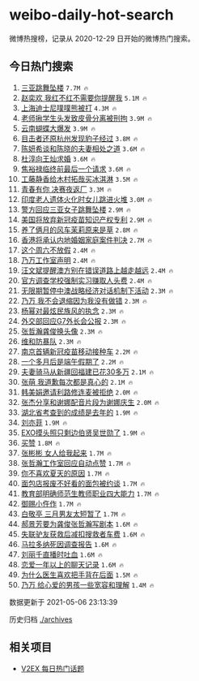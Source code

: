 # weibo-daily-hot-search

微博热搜榜，记录从 2020-12-29 日开始的微博热门搜索。

## 今日热门搜索

<!-- BEGIN -->

1. [三亚跳舞坠楼](https://s.weibo.com/weibo?q=%E4%B8%89%E4%BA%9A%E8%B7%B3%E8%88%9E%E5%9D%A0%E6%A5%BC&Refer=top) `7.7M 🔥`
1. [赵奕欢 我红不红不需要你提醒我](https://s.weibo.com/weibo?q=%E8%B5%B5%E5%A5%95%E6%AC%A2%20%E6%88%91%E7%BA%A2%E4%B8%8D%E7%BA%A2%E4%B8%8D%E9%9C%80%E8%A6%81%E4%BD%A0%E6%8F%90%E9%86%92%E6%88%91&Refer=top) `5.1M 🔥`
1. [上海迪士尼噗噗熊被打](https://s.weibo.com/weibo?q=%23%E4%B8%8A%E6%B5%B7%E8%BF%AA%E5%A3%AB%E5%B0%BC%E5%99%97%E5%99%97%E7%86%8A%E8%A2%AB%E6%89%93%23&Refer=top) `4.3M 🔥`
1. [老师揪学生头发致皮骨分离被刑拘](https://s.weibo.com/weibo?q=%23%E8%80%81%E5%B8%88%E6%8F%AA%E5%AD%A6%E7%94%9F%E5%A4%B4%E5%8F%91%E8%87%B4%E7%9A%AE%E9%AA%A8%E5%88%86%E7%A6%BB%E8%A2%AB%E5%88%91%E6%8B%98%23&Refer=top) `3.9M 🔥`
1. [云南蝴蝶大爆发](https://s.weibo.com/weibo?q=%23%E4%BA%91%E5%8D%97%E8%9D%B4%E8%9D%B6%E5%A4%A7%E7%88%86%E5%8F%91%23&Refer=top) `3.9M 🔥`
1. [目击者还原杭州发现豹子经过](https://s.weibo.com/weibo?q=%23%E7%9B%AE%E5%87%BB%E8%80%85%E8%BF%98%E5%8E%9F%E6%9D%AD%E5%B7%9E%E5%8F%91%E7%8E%B0%E8%B1%B9%E5%AD%90%E7%BB%8F%E8%BF%87%23&Refer=top) `3.8M 🔥`
1. [陈妍希谈和陈晓的夫妻相处之道](https://s.weibo.com/weibo?q=%23%E9%99%88%E5%A6%8D%E5%B8%8C%E8%B0%88%E5%92%8C%E9%99%88%E6%99%93%E7%9A%84%E5%A4%AB%E5%A6%BB%E7%9B%B8%E5%A4%84%E4%B9%8B%E9%81%93%23&Refer=top) `3.6M 🔥`
1. [杜淳向王灿求婚](https://s.weibo.com/weibo?q=%23%E6%9D%9C%E6%B7%B3%E5%90%91%E7%8E%8B%E7%81%BF%E6%B1%82%E5%A9%9A%23&Refer=top) `3.6M 🔥`
1. [焦裕禄临终前最后一个请求](https://s.weibo.com/weibo?q=%E7%84%A6%E8%A3%95%E7%A6%84%E4%B8%B4%E7%BB%88%E5%89%8D%E6%9C%80%E5%90%8E%E4%B8%80%E4%B8%AA%E8%AF%B7%E6%B1%82&Refer=top) `3.6M 🔥`
1. [工藤静香给木村拓哉买冰淇淋](https://s.weibo.com/weibo?q=%23%E5%B7%A5%E8%97%A4%E9%9D%99%E9%A6%99%E7%BB%99%E6%9C%A8%E6%9D%91%E6%8B%93%E5%93%89%E4%B9%B0%E5%86%B0%E6%B7%87%E6%B7%8B%23&Refer=top) `3.5M 🔥`
1. [青春有你 决赛夜返厂](https://s.weibo.com/weibo?q=%E9%9D%92%E6%98%A5%E6%9C%89%E4%BD%A0%20%E5%86%B3%E8%B5%9B%E5%A4%9C%E8%BF%94%E5%8E%82&Refer=top) `3.3M 🔥`
1. [印度老人遗体火化时女儿跳进火堆](https://s.weibo.com/weibo?q=%E5%8D%B0%E5%BA%A6%E8%80%81%E4%BA%BA%E9%81%97%E4%BD%93%E7%81%AB%E5%8C%96%E6%97%B6%E5%A5%B3%E5%84%BF%E8%B7%B3%E8%BF%9B%E7%81%AB%E5%A0%86&Refer=top) `3.0M 🔥`
1. [警方回应三亚女子跳舞坠楼](https://s.weibo.com/weibo?q=%23%E8%AD%A6%E6%96%B9%E5%9B%9E%E5%BA%94%E4%B8%89%E4%BA%9A%E5%A5%B3%E5%AD%90%E8%B7%B3%E8%88%9E%E5%9D%A0%E6%A5%BC%23&Refer=top) `2.9M 🔥`
1. [美国将放弃新冠疫苗知识产权专利](https://s.weibo.com/weibo?q=%23%E7%BE%8E%E5%9B%BD%E5%B0%86%E6%94%BE%E5%BC%83%E6%96%B0%E5%86%A0%E7%96%AB%E8%8B%97%E7%9F%A5%E8%AF%86%E4%BA%A7%E6%9D%83%E4%B8%93%E5%88%A9%23&Refer=top) `2.9M 🔥`
1. [养了俩月的风车茉莉原来是草](https://s.weibo.com/weibo?q=%23%E5%85%BB%E4%BA%86%E4%BF%A9%E6%9C%88%E7%9A%84%E9%A3%8E%E8%BD%A6%E8%8C%89%E8%8E%89%E5%8E%9F%E6%9D%A5%E6%98%AF%E8%8D%89%23&Refer=top) `2.8M 🔥`
1. [香港将承认内地婚姻家庭案件判决](https://s.weibo.com/weibo?q=%23%E9%A6%99%E6%B8%AF%E5%B0%86%E6%89%BF%E8%AE%A4%E5%86%85%E5%9C%B0%E5%A9%9A%E5%A7%BB%E5%AE%B6%E5%BA%AD%E6%A1%88%E4%BB%B6%E5%88%A4%E5%86%B3%23&Refer=top) `2.7M 🔥`
1. [这个周六不放假](https://s.weibo.com/weibo?q=%23%E8%BF%99%E4%B8%AA%E5%91%A8%E5%85%AD%E4%B8%8D%E6%94%BE%E5%81%87%23&Refer=top) `2.4M 🔥`
1. [乃万工作室声明](https://s.weibo.com/weibo?q=%23%E4%B9%83%E4%B8%87%E5%B7%A5%E4%BD%9C%E5%AE%A4%E5%A3%B0%E6%98%8E%23&Refer=top) `2.4M 🔥`
1. [汪文斌提醒澳方别在错误道路上越走越远](https://s.weibo.com/weibo?q=%23%E6%B1%AA%E6%96%87%E6%96%8C%E6%8F%90%E9%86%92%E6%BE%B3%E6%96%B9%E5%88%AB%E5%9C%A8%E9%94%99%E8%AF%AF%E9%81%93%E8%B7%AF%E4%B8%8A%E8%B6%8A%E8%B5%B0%E8%B6%8A%E8%BF%9C%23&Refer=top) `2.4M 🔥`
1. [官方调查学校强制实习赚取人头费](https://s.weibo.com/weibo?q=%23%E5%AE%98%E6%96%B9%E8%B0%83%E6%9F%A5%E5%AD%A6%E6%A0%A1%E5%BC%BA%E5%88%B6%E5%AE%9E%E4%B9%A0%E8%B5%9A%E5%8F%96%E4%BA%BA%E5%A4%B4%E8%B4%B9%23&Refer=top) `2.4M 🔥`
1. [无限期暂停中澳战略经济对话机制下活动](https://s.weibo.com/weibo?q=%23%E6%97%A0%E9%99%90%E6%9C%9F%E6%9A%82%E5%81%9C%E4%B8%AD%E6%BE%B3%E6%88%98%E7%95%A5%E7%BB%8F%E6%B5%8E%E5%AF%B9%E8%AF%9D%E6%9C%BA%E5%88%B6%E4%B8%8B%E6%B4%BB%E5%8A%A8%23&Refer=top) `2.3M 🔥`
1. [乃万 我不会退缩因为我没有做错](https://s.weibo.com/weibo?q=%E4%B9%83%E4%B8%87%20%E6%88%91%E4%B8%8D%E4%BC%9A%E9%80%80%E7%BC%A9%E5%9B%A0%E4%B8%BA%E6%88%91%E6%B2%A1%E6%9C%89%E5%81%9A%E9%94%99&Refer=top) `2.3M 🔥`
1. [杨幂对最炫民族风的执念](https://s.weibo.com/weibo?q=%23%E6%9D%A8%E5%B9%82%E5%AF%B9%E6%9C%80%E7%82%AB%E6%B0%91%E6%97%8F%E9%A3%8E%E7%9A%84%E6%89%A7%E5%BF%B5%23&Refer=top) `2.3M 🔥`
1. [外交部回应G7外长会公报](https://s.weibo.com/weibo?q=%23%E5%A4%96%E4%BA%A4%E9%83%A8%E5%9B%9E%E5%BA%94G7%E5%A4%96%E9%95%BF%E4%BC%9A%E5%85%AC%E6%8A%A5%23&Refer=top) `2.3M 🔥`
1. [张哲瀚龚俊换头像](https://s.weibo.com/weibo?q=%23%E5%BC%A0%E5%93%B2%E7%80%9A%E9%BE%9A%E4%BF%8A%E6%8D%A2%E5%A4%B4%E5%83%8F%23&Refer=top) `2.3M 🔥`
1. [维和防暴队](https://s.weibo.com/weibo?q=%23%E7%BB%B4%E5%92%8C%E9%98%B2%E6%9A%B4%E9%98%9F%23&Refer=top) `2.3M 🔥`
1. [南京首辆新冠疫苗移动接种车](https://s.weibo.com/weibo?q=%E5%8D%97%E4%BA%AC%E9%A6%96%E8%BE%86%E6%96%B0%E5%86%A0%E7%96%AB%E8%8B%97%E7%A7%BB%E5%8A%A8%E6%8E%A5%E7%A7%8D%E8%BD%A6&Refer=top) `2.2M 🔥`
1. [一个多月后是端午假期了](https://s.weibo.com/weibo?q=%23%E4%B8%80%E4%B8%AA%E5%A4%9A%E6%9C%88%E5%90%8E%E6%98%AF%E7%AB%AF%E5%8D%88%E5%81%87%E6%9C%9F%E4%BA%86%23&Refer=top) `2.2M 🔥`
1. [夫妻骑马从新疆回福建已花30多万](https://s.weibo.com/weibo?q=%E5%A4%AB%E5%A6%BB%E9%AA%91%E9%A9%AC%E4%BB%8E%E6%96%B0%E7%96%86%E5%9B%9E%E7%A6%8F%E5%BB%BA%E5%B7%B2%E8%8A%B130%E5%A4%9A%E4%B8%87&Refer=top) `2.1M 🔥`
1. [张萌 我道歉每次都是真心的](https://s.weibo.com/weibo?q=%E5%BC%A0%E8%90%8C%20%E6%88%91%E9%81%93%E6%AD%89%E6%AF%8F%E6%AC%A1%E9%83%BD%E6%98%AF%E7%9C%9F%E5%BF%83%E7%9A%84&Refer=top) `2.1M 🔥`
1. [韩美娟邀请利路修连麦被拒绝](https://s.weibo.com/weibo?q=%23%E9%9F%A9%E7%BE%8E%E5%A8%9F%E9%82%80%E8%AF%B7%E5%88%A9%E8%B7%AF%E4%BF%AE%E8%BF%9E%E9%BA%A6%E8%A2%AB%E6%8B%92%E7%BB%9D%23&Refer=top) `2.0M 🔥`
1. [张杰分享和谢娜配音片段为谢娜庆生](https://s.weibo.com/weibo?q=%23%E5%BC%A0%E6%9D%B0%E5%88%86%E4%BA%AB%E5%92%8C%E8%B0%A2%E5%A8%9C%E9%85%8D%E9%9F%B3%E7%89%87%E6%AE%B5%E4%B8%BA%E8%B0%A2%E5%A8%9C%E5%BA%86%E7%94%9F%23&Refer=top) `2.0M 🔥`
1. [湖北省考查到的成绩是去年的](https://s.weibo.com/weibo?q=%E6%B9%96%E5%8C%97%E7%9C%81%E8%80%83%E6%9F%A5%E5%88%B0%E7%9A%84%E6%88%90%E7%BB%A9%E6%98%AF%E5%8E%BB%E5%B9%B4%E7%9A%84&Refer=top) `1.9M 🔥`
1. [刘亦菲](https://s.weibo.com/weibo?q=%E5%88%98%E4%BA%A6%E8%8F%B2&Refer=top) `1.9M 🔥`
1. [EXO摸头照只剩边伯贤吴世勋了](https://s.weibo.com/weibo?q=%23EXO%E6%91%B8%E5%A4%B4%E7%85%A7%E5%8F%AA%E5%89%A9%E8%BE%B9%E4%BC%AF%E8%B4%A4%E5%90%B4%E4%B8%96%E5%8B%8B%E4%BA%86%23&Refer=top) `1.9M 🔥`
1. [买赞](https://s.weibo.com/weibo?q=%23%E4%B9%B0%E8%B5%9E%23&Refer=top) `1.8M 🔥`
1. [张彬彬 女人给我起来](https://s.weibo.com/weibo?q=%E5%BC%A0%E5%BD%AC%E5%BD%AC%20%E5%A5%B3%E4%BA%BA%E7%BB%99%E6%88%91%E8%B5%B7%E6%9D%A5&Refer=top) `1.7M 🔥`
1. [张哲瀚工作室回应自动点赞](https://s.weibo.com/weibo?q=%23%E5%BC%A0%E5%93%B2%E7%80%9A%E5%B7%A5%E4%BD%9C%E5%AE%A4%E5%9B%9E%E5%BA%94%E8%87%AA%E5%8A%A8%E7%82%B9%E8%B5%9E%23&Refer=top) `1.7M 🔥`
1. [你不喜欢夏天的原因](https://s.weibo.com/weibo?q=%23%E4%BD%A0%E4%B8%8D%E5%96%9C%E6%AC%A2%E5%A4%8F%E5%A4%A9%E7%9A%84%E5%8E%9F%E5%9B%A0%23&Refer=top) `1.7M 🔥`
1. [面包店报废不好看的面包被约谈](https://s.weibo.com/weibo?q=%23%E9%9D%A2%E5%8C%85%E5%BA%97%E6%8A%A5%E5%BA%9F%E4%B8%8D%E5%A5%BD%E7%9C%8B%E7%9A%84%E9%9D%A2%E5%8C%85%E8%A2%AB%E7%BA%A6%E8%B0%88%23&Refer=top) `1.7M 🔥`
1. [教育部明确师范生教师职业四大能力](https://s.weibo.com/weibo?q=%23%E6%95%99%E8%82%B2%E9%83%A8%E6%98%8E%E7%A1%AE%E5%B8%88%E8%8C%83%E7%94%9F%E6%95%99%E5%B8%88%E8%81%8C%E4%B8%9A%E5%9B%9B%E5%A4%A7%E8%83%BD%E5%8A%9B%23&Refer=top) `1.7M 🔥`
1. [御赐小仵作](https://s.weibo.com/weibo?q=%E5%BE%A1%E8%B5%90%E5%B0%8F%E4%BB%B5%E4%BD%9C&Refer=top) `1.7M 🔥`
1. [白敬亭 三月男友太短暂了](https://s.weibo.com/weibo?q=%E7%99%BD%E6%95%AC%E4%BA%AD%20%E4%B8%89%E6%9C%88%E7%94%B7%E5%8F%8B%E5%A4%AA%E7%9F%AD%E6%9A%82%E4%BA%86&Refer=top) `1.7M 🔥`
1. [郝景芳要为龚俊张哲瀚写剧本](https://s.weibo.com/weibo?q=%23%E9%83%9D%E6%99%AF%E8%8A%B3%E8%A6%81%E4%B8%BA%E9%BE%9A%E4%BF%8A%E5%BC%A0%E5%93%B2%E7%80%9A%E5%86%99%E5%89%A7%E6%9C%AC%23&Refer=top) `1.6M 🔥`
1. [失联驴友获救后减扣搜救者车费](https://s.weibo.com/weibo?q=%23%E5%A4%B1%E8%81%94%E9%A9%B4%E5%8F%8B%E8%8E%B7%E6%95%91%E5%90%8E%E5%87%8F%E6%89%A3%E6%90%9C%E6%95%91%E8%80%85%E8%BD%A6%E8%B4%B9%23&Refer=top) `1.6M 🔥`
1. [马拉多纳死因调查报告](https://s.weibo.com/weibo?q=%E9%A9%AC%E6%8B%89%E5%A4%9A%E7%BA%B3%E6%AD%BB%E5%9B%A0%E8%B0%83%E6%9F%A5%E6%8A%A5%E5%91%8A&Refer=top) `1.6M 🔥`
1. [刘丽千直播时吐血](https://s.weibo.com/weibo?q=%23%E5%88%98%E4%B8%BD%E5%8D%83%E7%9B%B4%E6%92%AD%E6%97%B6%E5%90%90%E8%A1%80%23&Refer=top) `1.6M 🔥`
1. [恋爱一年以上的聊天记录](https://s.weibo.com/weibo?q=%23%E6%81%8B%E7%88%B1%E4%B8%80%E5%B9%B4%E4%BB%A5%E4%B8%8A%E7%9A%84%E8%81%8A%E5%A4%A9%E8%AE%B0%E5%BD%95%23&Refer=top) `1.6M 🔥`
1. [为什么医生喜欢把手背在后面](https://s.weibo.com/weibo?q=%23%E4%B8%BA%E4%BB%80%E4%B9%88%E5%8C%BB%E7%94%9F%E5%96%9C%E6%AC%A2%E6%8A%8A%E6%89%8B%E8%83%8C%E5%9C%A8%E5%90%8E%E9%9D%A2%23&Refer=top) `1.5M 🔥`
1. [乃万 给心爱的男孩一些宽容和理解](https://s.weibo.com/weibo?q=%E4%B9%83%E4%B8%87%20%E7%BB%99%E5%BF%83%E7%88%B1%E7%9A%84%E7%94%B7%E5%AD%A9%E4%B8%80%E4%BA%9B%E5%AE%BD%E5%AE%B9%E5%92%8C%E7%90%86%E8%A7%A3&Refer=top) `1.4M 🔥`

数据更新于 2021-05-06 23:13:39

<!-- END -->

历史归档 [./archives](./archives)

## 相关项目

- [V2EX 每日热门话题](https://github.com/boojack/v2ex-daily-hot-topic)
